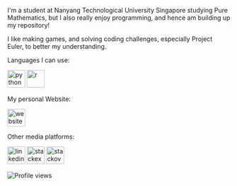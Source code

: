 I'm a student at Nanyang Technological University Singapore studying Pure Mathematics, but I also really enjoy programming, and hence am building up my repository!

I like making games, and solving coding challenges, especially Project Euler, to better my understanding.

Languages I can use:

<img src='https://upload.wikimedia.org/wikipedia/commons/thumb/c/c3/Python-logo-notext.svg/1200px-Python-logo-notext.svg.png' alt='python' height='40'> <img src='https://upload.wikimedia.org/wikipedia/commons/thumb/1/1b/R_logo.svg/1280px-R_logo.svg.png' alt='r' height='40'>

My personal Website:

[<img src='https://i.imgur.com/WpCwvd2.png' alt='website' height='40'>](https://ivl-projecteuler.com)

Other media platforms:

[<img src='https://cdn-icons-png.flaticon.com/512/174/174857.png' alt='linkedin' height='40'>](https://www.linkedin.com/in/igorvanloo)  [<img src='https://cdn.sstatic.net/Sites/math/Img/apple-touch-icon@2.png?v=4ec1df2e49b1' alt='stackexchange' height='40'>](https://math.stackexchange.com/users/902101/igor)  [<img src='https://cdn.worldvectorlogo.com/logos/stack-overflow.svg' alt='stackoverflow' height='40'>](https://stackoverflow.com/users/14856132/igor?tab=profile)

![Profile views](https://gpvc.arturio.dev/igorvanloo) 


